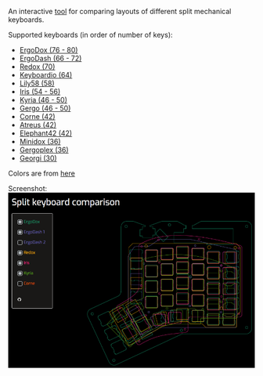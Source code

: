 An interactive [tool](https://jhelvy.shinyapps.io/splitkbcompare/) for comparing layouts of different split mechanical keyboards.

Supported keyboards (in order of number of keys):

- [ErgoDox (76 - 80)](https://github.com/Ergodox-io/ErgoDox)
- [ErgoDash (66 - 72)](https://github.com/omkbd/ErgoDash)
- [Redox (70)](https://github.com/mattdibi/redox-keyboard)
- [Keyboardio (64)](https://github.com/keyboardio)
- [Lily58 (58)](https://github.com/kata0510/Lily58)
- [Iris (54 - 56)](https://github.com/keebio/iris-case)
- [Kyria (46 - 50)](https://github.com/splitkb/kyria)
- [Gergo (46 - 50)](https://www.gboards.ca/)
- [Corne (42)](https://github.com/foostan/crkbd)
- [Atreus (42)](https://github.com/technomancy/atreus)
- [Elephant42 (42)](https://github.com/illness072/elephant42)
- [Minidox (36)](https://github.com/dotdash32/Cases/tree/master/Minidox)
- [Gergoplex (36)](https://www.gboards.ca/)
- [Georgi (30)](https://www.gboards.ca/)

Colors are from [here](https://sashat.me/2017/01/11/list-of-20-simple-distinct-colors/)

Screenshot:
![](images/screenshot.png)
